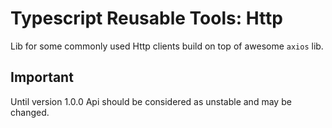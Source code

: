 # Typescript Reusable Tools: Http

Lib for some commonly used Http clients build on top of awesome `axios` lib.

## Important

Until version 1.0.0 Api should be considered as unstable and may be changed.
